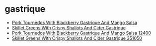 # gastrique

 * [Pork Tournedos With Blackberry Gastrique And Mango Salsa](../../index/p/pork-tournedos-with-blackberry-gastrique-and-mango-salsa-12400.json)
 * [Skillet Greens With Crispy Shallots And Cider Gastrique](../../index/s/skillet-greens-with-crispy-shallots-and-cider-gastrique-351050.json)
 * [Pork Tournedos With Blackberry Gastrique And Mango Salsa 12400](../../index/p/pork-tournedos-with-blackberry-gastrique-and-mango-salsa-12400.json)
 * [Skillet Greens With Crispy Shallots And Cider Gastrique 351050](../../index/s/skillet-greens-with-crispy-shallots-and-cider-gastrique-351050.json)
